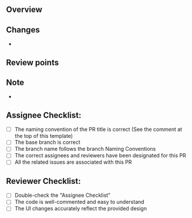 <!--

Title Naming Conventions:

- Start with a capitalized prefix followed by an imperative form of a verb, just like a commit message.
ß
Example:
- Fix: Resolve memory leak in data processing module
- Feat: Add two-factor authentication
- Refactor: Improve state management in React components
- Docs: Add Windows setup instructions

-->

## Overview

<!-- Provide a brief description of the changes introduced by this PR. -->

## Changes

<!-- List the changes -->
<!-- Delete this section if not needed -->

-

## Review points

<!-- List the points you would like to be reviewed in detail and the points you are not confident about. -->
<!-- Delete this section if not needed -->

## Note

<!-- Write any note or comment. You can share your thoughts or ideas. -->
<!-- Delete this section if not needed -->

-

## Assignee Checklist:

<!-- You can tick the checkboxes if not applicable -->

- [ ] The naming convention of the PR title is correct (See the comment at the top of this template)
- [ ] The base branch is correct
- [ ] The branch name follows the branch Naming Conventions
- [ ] The correct assignees and reviewers have been designated for this PR
- [ ] All the related issues are associated with this PR

## Reviewer Checklist:

<!-- You can tick the checkboxes if not applicable -->

- [ ] Double-check the "Assignee Checklist"
- [ ] The code is well-commented and easy to understand
- [ ] The UI changes accurately reflect the provided design

